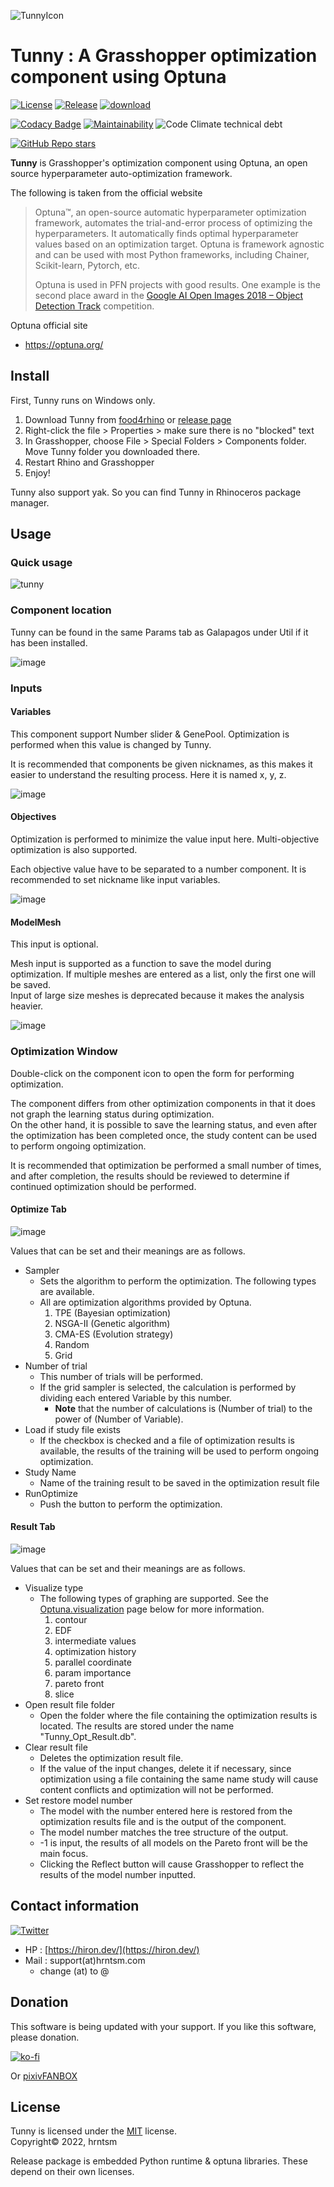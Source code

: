 ![TunnyIcon](https://user-images.githubusercontent.com/23289252/162955418-1dbe2830-f0ed-4664-993b-b6f23aaa702a.png)

# Tunny : A Grasshopper optimization component using Optuna

[![License](https://img.shields.io/github/license/hrntsm/Tunny)](https://github.com/hrntsm/Tunny/blob/master/LICENSE)
[![Release](https://img.shields.io/github/v/release/hrntsm/Tunny)](https://github.com/hrntsm/Tunny/releases)
[![download](https://img.shields.io/github/downloads/hrntsm/Tunny/total)](https://github.com/hrntsm/Tunny/releases)

[![Codacy Badge](https://app.codacy.com/project/badge/Grade/c7947be6770545e88153125060b41284)](https://www.codacy.com/gh/hrntsm/Tunny/dashboard?utm_source=github.com&amp;utm_medium=referral&amp;utm_content=hrntsm/Tunny&amp;utm_campaign=Badge_Grade)
[![Maintainability](https://api.codeclimate.com/v1/badges/63a5b0a923062d25ad23/maintainability)](https://codeclimate.com/github/hrntsm/Tunny/maintainability)
![Code Climate technical debt](https://img.shields.io/codeclimate/tech-debt/hrntsm/Tunny)

[![GitHub Repo stars](https://img.shields.io/github/stars/hrntsm/Tunny?style=social)](https://github.com/hrntsm/Tunny)

**Tunny** is Grasshopper's optimization component using Optuna, an open source hyperparameter auto-optimization framework.

The following is taken from the official website

> Optuna™, an open-source automatic hyperparameter optimization framework, automates the trial-and-error process of optimizing the hyperparameters. It automatically finds optimal hyperparameter values based on an optimization target. Optuna is framework agnostic and can be used with most Python frameworks, including Chainer, Scikit-learn, Pytorch, etc.
>
> Optuna is used in PFN projects with good results. One example is the second place award in the [Google AI Open Images 2018 – Object Detection Track](https://www.preferred.jp/en/news/pr20180907/) competition.

Optuna official site

- https://optuna.org/

## Install

First, Tunny runs on Windows only.

1. Download Tunny from [food4rhino](https://www.food4rhino.com/app/tunny) or [release page](https://github.com/hrntsm/tunny/releases)
1. Right-click the file > Properties > make sure there is no "blocked" text
1. In Grasshopper, choose File > Special Folders > Components folder. Move Tunny folder you downloaded there.
1. Restart Rhino and Grasshopper
1. Enjoy!

Tunny also support yak. So you can find Tunny in Rhinoceros package manager.

## Usage

### Quick usage

![tunny](https://user-images.githubusercontent.com/23289252/166186417-7541ccb9-efa0-4569-a068-373ebde1c0ed.gif)

### Component location

Tunny can be found in the same Params tab as Galapagos under Util if it has been installed.

![image](https://user-images.githubusercontent.com/23289252/163377645-6c397380-8896-4e33-8b74-8305e9a2ef04.png)

### Inputs

#### Variables

This component support Number slider & GenePool.
Optimization is performed when this value is changed by Tunny.

It is recommended that components be given nicknames, as this makes it easier to understand the resulting process. Here it is named x, y, z.

![image](https://user-images.githubusercontent.com/23289252/166185821-4b3da178-068b-444a-9d3f-9ee791c533b1.png)

#### Objectives

Optimization is performed to minimize the value input here. Multi-objective optimization is also supported.  

Each objective value have to be separated to a number component.
It is recommended to set nickname like input variables.

![image](https://user-images.githubusercontent.com/23289252/166185782-3d5ddb69-5912-4b65-8b59-c20f0f1cd6b2.png)

#### ModelMesh

This input is optional.

Mesh input is supported as a function to save the model during optimization.
If multiple meshes are entered as a list, only the first one will be saved.  
Input of large size meshes is deprecated because it makes the analysis heavier.

![image](https://user-images.githubusercontent.com/23289252/166185101-c82d1610-03a5-4906-920c-4ef33508716c.png)

### Optimization Window

Double-click on the component icon to open the form for performing optimization.

The component differs from other optimization components in that it does not graph the learning status during optimization.  
On the other hand, it is possible to save the learning status, and even after the optimization has been completed once, the study content can be used to perform ongoing optimization.

It is recommended that optimization be performed a small number of times, and after completion, the results should be reviewed to determine if continued optimization should be performed.

#### Optimize Tab

![image](https://user-images.githubusercontent.com/23289252/163382306-b44f5e7c-4c62-4887-8766-f399c23c33b4.png)

Values that can be set and their meanings are as follows.

- Sampler
  - Sets the algorithm to perform the optimization. The following types are available.
  - All are optimization algorithms provided by Optuna.
    1. TPE (Bayesian optimization)
    1. NSGA-II (Genetic algorithm)
    1. CMA-ES (Evolution strategy)
    1. Random
    1. Grid
- Number of trial
  - This number of trials will be performed.
  - If the grid sampler is selected, the calculation is performed by dividing each entered Variable by this number.
    - **Note** that the number of calculations is (Number of trial) to the power of (Number of Variable).
- Load if study file exists
  - If the checkbox is checked and a file of optimization results is available, the results of the training will be used to perform ongoing optimization.
- Study Name
  - Name of the training result to be saved in the optimization result file
- RunOptimize
  - Push the button to perform the optimization.

#### Result Tab

![image](https://user-images.githubusercontent.com/23289252/166185559-a5e64659-df48-4777-85dc-7ed01f3752b7.png)

Values that can be set and their meanings are as follows.

- Visualize type
  - The following types of graphing are supported. See the [Optuna.visualization](https://optuna.readthedocs.io/en/stable/reference/visualization/index.html) page below for more information.
    1. contour
    1. EDF
    1. intermediate values
    1. optimization history
    1. parallel coordinate
    1. param importance
    1. pareto front
    1. slice
- Open result file folder
  - Open the folder where the file containing the optimization results is located. The results are stored under the name "Tunny_Opt_Result.db".
- Clear result file
  - Deletes the optimization result file.
  - If the value of the input changes, delete it if necessary, since optimization using a file containing the same name study will cause content conflicts and optimization will not be performed.
- Set restore model number
  - The model with the number entered here is restored from the optimization results file and is the output of the component.
  - The model number matches the tree structure of the output.
  - -1 is input, the results of all models on the Pareto front will be the main focus.
  - Clicking the Reflect button will cause Grasshopper to reflect the results of the model number inputted.

## Contact information

[![Twitter](https://img.shields.io/twitter/follow/hiron_rgkr?style=social)](https://twitter.com/hiron_rgkr)

- HP : [https://hiron.dev/](https://hiron.dev/)
- Mail : support(at)hrntsm.com
  - change (at) to @

## Donation

This software is being updated with your support.
If you like this software, please donation.

[![ko-fi](https://ko-fi.com/img/githubbutton_sm.svg)](https://ko-fi.com/G2G5C2MIU)

Or [pixivFANBOX](https://hiron.fanbox.cc/)

## License

Tunny is licensed under the [MIT](https://github.com/hrntsm/Tunny/blob/main/LICENSE) license.  
Copyright© 2022, hrntsm

Release package is embedded Python runtime & optuna libraries.
These depend on their own licenses.
